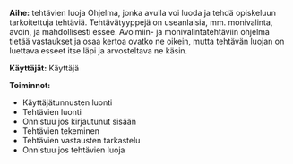 **Aihe:** tehtävien luoja
Ohjelma, jonka avulla voi luoda ja tehdä opiskeluun tarkoitettuja tehtäviä. Tehtävätyyppejä on useanlaisia, mm. monivalinta, avoin, ja mahdollisesti essee. Avoimiin- ja monivalintatehtäviin ohjelma tietää vastaukset ja osaa kertoa ovatko ne oikein, mutta tehtävän luojan on luettava esseet itse läpi ja arvosteltava ne käsin.

**Käyttäjät:** Käyttäjä

**Toiminnot:**
* Käyttäjätunnusten luonti
* Tehtävien luonti
 * Onnistuu jos kirjautunut sisään
* Tehtävien tekeminen
* Tehtävien vastausten tarkastelu
 * Onnistuu jos tehtävien luoja
